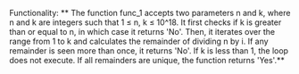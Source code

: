 Functionality: ** The function func_1 accepts two parameters n and k, where n and k are integers such that 1 ≤ n, k ≤ 10^18. 
It first checks if k is greater than or equal to n, in which case it returns 'No'. 
Then, it iterates over the range from 1 to k and calculates the remainder of dividing n by i. If any remainder is seen more than once, it returns 'No'. If k is less than 1, the loop does not execute. 
If all remainders are unique, the function returns 'Yes'.**